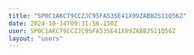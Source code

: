 ```yaml
---
title: "SP0C1AKCT9CCZJC95FA53SE41X99ZABB2S11Q56Z"
date: 2024-10-14T09:31:56.150Z
user: SP0C1AKCT9CCZJC95FA53SE41X99ZABB2S11Q56Z
layout: "users"
---
```

    